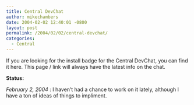 ```yaml
---
title: Central DevChat
author: mikechambers
date: 2004-02-02 12:40:01 -0800
layout: post
permalink: /2004/02/02/central-devchat/
categories:
  - Central
---
```



If you are looking for the install badge for the Central DevChat, you can find it here. This page / link will always have the latest info on the chat.

<!--more-->

  


**Status:**

*February 2, 2004* : I haven&#8217;t had a chance to work on it lately, although I have a ton of ideas of things to impliment.